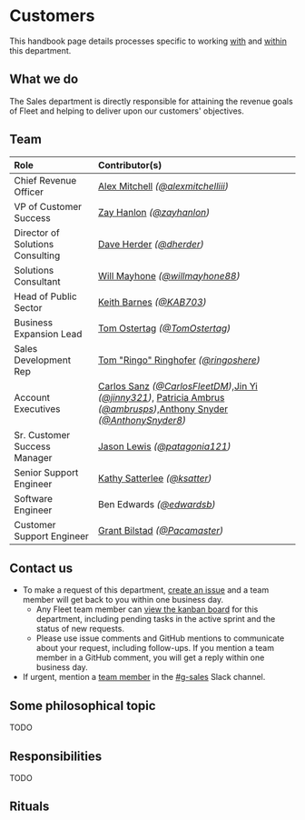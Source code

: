 # Customers

This handbook page details processes specific to working [with](#contact-us) and [within](#responsibilities) this department.

## What we do
The Sales department is directly responsible for attaining the revenue goals of Fleet and helping to deliver upon our customers' objectives.


## Team
| Role                                | Contributor(s)           |
|:------------------------------------|:------------------------------------------------------------------------------------------------------------------------|
| Chief Revenue Officer               | [Alex Mitchell](https://www.linkedin.com/in/alexandercmitchell/) _([@alexmitchelliii](https://github.com/alexmitchelliii))_
| VP of Customer Success              | [Zay Hanlon](https://www.linkedin.com/in/zayhanlon/) _([@zayhanlon](https://github.com/zayhanlon))_
| Director of Solutions Consulting    | [Dave Herder](https://www.linkedin.com/in/daveherder/) _([@dherder](https://github.com/dherder))_
| Solutions Consultant                | [Will Mayhone](https://www.linkedin.com/in/william-mayhone-671977b6/) _([@willmayhone88](https://github.com/willmayhone88))_
| Head of Public Sector               | [Keith Barnes](https://www.linkedin.com/in/keith-barnes-8b666/) _([@KAB703](https://github.com/KAB703))_
| Business Expansion Lead             | [Tom Ostertag](https://www.linkedin.com/in/tom-ostertag-77212791/) _([@TomOstertag](https://github.com/TomOstertag))_
| Sales Development Rep               | [Tom "Ringo" Ringhofer](https://www.linkedin.com/in/tom-ringhofer/) _([@ringoshere](https://github.com/ringoshere))_
| Account Executives                  | [Carlos Sanz](https://www.linkedin.com/in/carlos-sanz-53b28b/) _([@CarlosFleetDM](https://github.com/CarlosFleetDM))_,[Jin Yi](https://www.linkedin.com/in/jin-yi-743986196/) _([@jinny321](https://github.com/jinny321))_, [Patricia Ambrus](https://www.linkedin.com/in/pambrus/) _([@ambrusps](https://github.com/ambrusps))_,[Anthony Snyder](https://www.linkedin.com/in/anthonysnyder8/) _([@AnthonySnyder8](https://github.com/AnthonySnyder8))_
| Sr. Customer Success Manager        | [Jason Lewis](https://www.linkedin.com/in/jlewis0451/) _([@patagonia121](https://github.com/patagonia121))_
| Senior Support Engineer             | [Kathy Satterlee](https://www.linkedin.com/in/ksatter/) _([@ksatter](https://github.com/ksatter))_
| Software Engineer                   | Ben Edwards _([@edwardsb](https://github.com/edwardsb))_
| Customer Support Engineer           | [Grant Bilstad](https://www.linkedin.com/in/grantbilstad/) _([@Pacamaster](https://github.com/Pacamaster))_

## Contact us
- To make a request of this department, [create an issue](https://github.com/fleetdm/confidential/issues/new?assignees=&labels=%23g-sales&projects=&template=custom-request.md&title=Request%3A+_______________________) and a team member will get back to you within one business day.
  - Any Fleet team member can [view the kanban board](https://app.zenhub.com/workspaces/g-sales-64fbb46c65f9ff003a1530a8/board) for this department, including pending tasks in the active sprint and the status of new requests.
  - Please use issue comments and GitHub mentions to communicate about your request, including follow-ups.  If you mention a team member in a GitHub comment, you will get a reply within one business day.
- If urgent, mention a [team member](#team) in the [#g-sales](https://fleetdm.slack.com/archives/TODO) Slack channel.

## Some philosophical topic
TODO

## Responsibilities
TODO

## Rituals

<rituals :rituals="rituals['handbook/customers/sales.rituals.yml']"></rituals>

<meta name="maintainedBy" value="alexmitchelliii">
<meta name="title" value="🐋 Customers">


